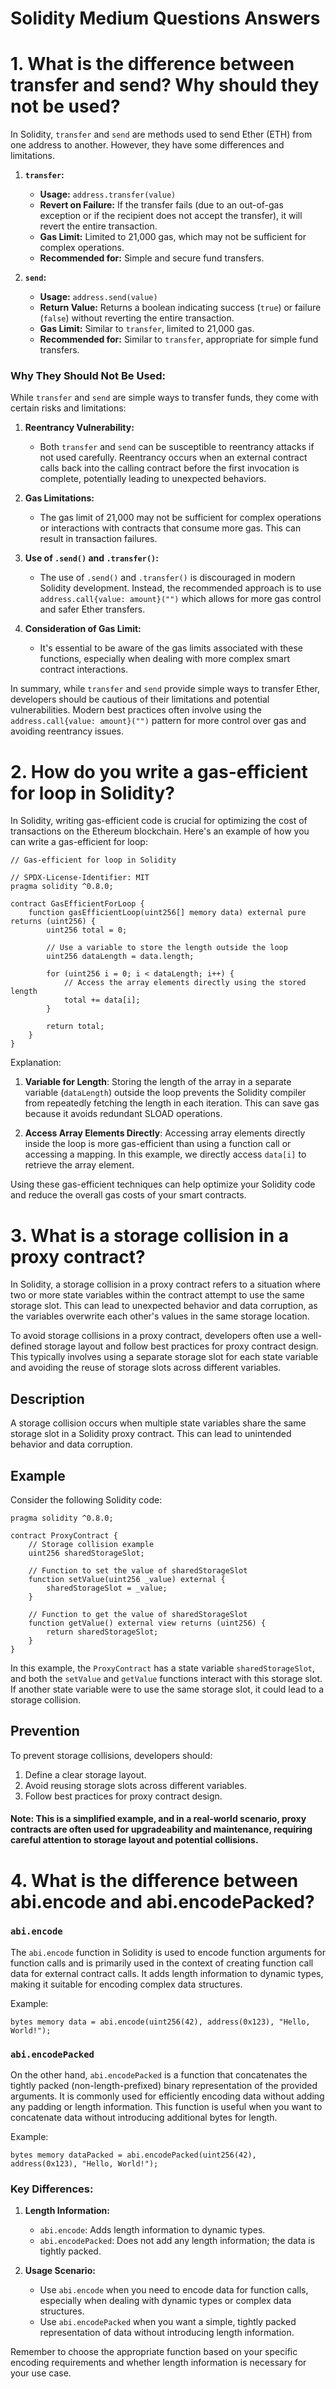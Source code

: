 # Solidity Medium Questions Answers

# 1. What is the difference between transfer and send? Why should they not be used?
In Solidity, `transfer` and `send` are methods used to send Ether (ETH) from one address to another. However, they have some differences and limitations.

1. **`transfer`:**

   - **Usage:** `address.transfer(value)`
   - **Revert on Failure:** If the transfer fails (due to an out-of-gas exception or if the recipient does not accept the transfer), it will revert the entire transaction.
   - **Gas Limit:** Limited to 21,000 gas, which may not be sufficient for complex operations.
   - **Recommended for:** Simple and secure fund transfers.

2. **`send`:**

   - **Usage:** `address.send(value)`
   - **Return Value:** Returns a boolean indicating success (`true`) or failure (`false`) without reverting the entire transaction.
   - **Gas Limit:** Similar to `transfer`, limited to 21,000 gas.
   - **Recommended for:** Similar to `transfer`, appropriate for simple fund transfers.

### Why They Should Not Be Used:

While `transfer` and `send` are simple ways to transfer funds, they come with certain risks and limitations:

1. **Reentrancy Vulnerability:**
   - Both `transfer` and `send` can be susceptible to reentrancy attacks if not used carefully. Reentrancy occurs when an external contract calls back into the calling contract before the first invocation is complete, potentially leading to unexpected behaviors.

2. **Gas Limitations:**
   - The gas limit of 21,000 may not be sufficient for complex operations or interactions with contracts that consume more gas. This can result in transaction failures.

3. **Use of `.send()` and `.transfer()`:**
   - The use of `.send()` and `.transfer()` is discouraged in modern Solidity development. Instead, the recommended approach is to use `address.call{value: amount}("")` which allows for more gas control and safer Ether transfers.

4. **Consideration of Gas Limit:**
   - It's essential to be aware of the gas limits associated with these functions, especially when dealing with more complex smart contract interactions.

In summary, while `transfer` and `send` provide simple ways to transfer Ether, developers should be cautious of their limitations and potential vulnerabilities. Modern best practices often involve using the `address.call{value: amount}("")` pattern for more control over gas and avoiding reentrancy issues.

# 2. How do you write a gas-efficient for loop in Solidity?

In Solidity, writing gas-efficient code is crucial for optimizing the cost of transactions on the Ethereum blockchain. Here's an example of how you can write a gas-efficient for loop:

```solidity
// Gas-efficient for loop in Solidity

// SPDX-License-Identifier: MIT
pragma solidity ^0.8.0;

contract GasEfficientForLoop {
    function gasEfficientLoop(uint256[] memory data) external pure returns (uint256) {
        uint256 total = 0;

        // Use a variable to store the length outside the loop
        uint256 dataLength = data.length;

        for (uint256 i = 0; i < dataLength; i++) {
            // Access the array elements directly using the stored length
            total += data[i];
        }

        return total;
    }
}
```

Explanation:

1. **Variable for Length**: Storing the length of the array in a separate variable (`dataLength`) outside the loop prevents the Solidity compiler from repeatedly fetching the length in each iteration. This can save gas because it avoids redundant SLOAD operations.

2. **Access Array Elements Directly**: Accessing array elements directly inside the loop is more gas-efficient than using a function call or accessing a mapping. In this example, we directly access `data[i]` to retrieve the array element.

Using these gas-efficient techniques can help optimize your Solidity code and reduce the overall gas costs of your smart contracts.

# 3. What is a storage collision in a proxy contract?
In Solidity, a storage collision in a proxy contract refers to a situation where two or more state variables within the contract attempt to use the same storage slot. This can lead to unexpected behavior and data corruption, as the variables overwrite each other's values in the same storage location.

To avoid storage collisions in a proxy contract, developers often use a well-defined storage layout and follow best practices for proxy contract design. This typically involves using a separate storage slot for each state variable and avoiding the reuse of storage slots across different variables.

## Description

A storage collision occurs when multiple state variables share the same storage slot in a Solidity proxy contract. This can lead to unintended behavior and data corruption.

## Example

Consider the following Solidity code:

```solidity
pragma solidity ^0.8.0;

contract ProxyContract {
    // Storage collision example
    uint256 sharedStorageSlot;

    // Function to set the value of sharedStorageSlot
    function setValue(uint256 _value) external {
        sharedStorageSlot = _value;
    }

    // Function to get the value of sharedStorageSlot
    function getValue() external view returns (uint256) {
        return sharedStorageSlot;
    }
}
```

In this example, the `ProxyContract` has a state variable `sharedStorageSlot`, and both the `setValue` and `getValue` functions interact with this storage slot. If another state variable were to use the same storage slot, it could lead to a storage collision.

## Prevention

To prevent storage collisions, developers should:

1. Define a clear storage layout.
2. Avoid reusing storage slots across different variables.
3. Follow best practices for proxy contract design.

#### Note: This is a simplified example, and in a real-world scenario, proxy contracts are often used for upgradeability and maintenance, requiring careful attention to storage layout and potential collisions.

# 4. What is the difference between abi.encode and abi.encodePacked?

### `abi.encode`

The `abi.encode` function in Solidity is used to encode function arguments for function calls and is primarily used in the context of creating function call data for external contract calls. It adds length information to dynamic types, making it suitable for encoding complex data structures.

Example:
```solidity
bytes memory data = abi.encode(uint256(42), address(0x123), "Hello, World!");
```

### `abi.encodePacked`

On the other hand, `abi.encodePacked` is a function that concatenates the tightly packed (non-length-prefixed) binary representation of the provided arguments. It is commonly used for efficiently encoding data without adding any padding or length information. This function is useful when you want to concatenate data without introducing additional bytes for length.

Example:
```solidity
bytes memory dataPacked = abi.encodePacked(uint256(42), address(0x123), "Hello, World!");
```

### Key Differences:

1. **Length Information:**
   - `abi.encode`: Adds length information to dynamic types.
   - `abi.encodePacked`: Does not add any length information; the data is tightly packed.

2. **Usage Scenario:**
   - Use `abi.encode` when you need to encode data for function calls, especially when dealing with dynamic types or complex data structures.
   - Use `abi.encodePacked` when you want a simple, tightly packed representation of data without introducing length information.

Remember to choose the appropriate function based on your specific encoding requirements and whether length information is necessary for your use case.
